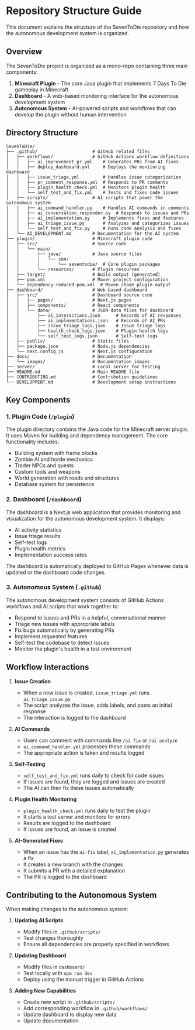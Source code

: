 # Repository Structure Guide

This document explains the structure of the SevenToDie repository and how the autonomous development system is organized.

## Overview

The SevenToDie project is organized as a mono-repo containing three main components:

1. **Minecraft Plugin** - The core Java plugin that implements 7 Days To Die gameplay in Minecraft
2. **Dashboard** - A web-based monitoring interface for the autonomous development system
3. **Autonomous System** - AI-powered scripts and workflows that can develop the plugin without human intervention

## Directory Structure

```
SevenToDie/
├── .github/                     # GitHub related files
│   ├── workflows/               # GitHub Actions workflow definitions
│   │   ├── ai_improvement_pr.yml    # Generates PRs from AI fixes
│   │   ├── deploy_dashboard.yml     # Deploys the monitoring dashboard
│   │   ├── issue_triage.yml         # Handles issue categorization
│   │   ├── pr_comment_response.yml  # Responds to PR comments
│   │   ├── plugin_health_check.yml  # Monitors plugin health
│   │   └── self_test_and_fix.yml    # Tests and fixes code issues
│   ├── scripts/                 # AI scripts that power the autonomous system
│   │   ├── ai_command_handler.py    # Handles AI commands in comments
│   │   ├── ai_conversation_responder.py  # Responds to issues and PRs
│   │   ├── ai_implementation.py     # Implements fixes and features
│   │   ├── ai_triage_issue.py       # Analyzes and categorizes issues
│   │   └── self_test_and_fix.py     # Runs code analysis and fixes
│   └── AI_DEVELOPMENT.md        # Documentation for the AI system
├── plugin/                      # Minecraft plugin code
│   ├── src/                     # Source code
│   │   └── main/
│   │       ├── java/            # Java source files
│   │       │   └── com/
│   │       │       └── seventodie/  # Core plugin packages
│   │       └── resources/       # Plugin resources
│   ├── target/                  # Build output (generated)
│   ├── pom.xml                  # Maven project configuration
│   └── dependency-reduced-pom.xml  # Maven shade plugin output
├── dashboard/                   # Web-based dashboard
│   ├── src/                     # Dashboard source code
│   │   ├── pages/               # Next.js pages
│   │   ├── components/          # React components
│   │   └── data/                # JSON data files for dashboard
│   │       ├── ai_interactions.json      # Records of AI responses
│   │       ├── ai_implementations.json   # Records of AI PRs
│   │       ├── issue_triage_logs.json    # Issue triage logs
│   │       ├── health_check_logs.json    # Plugin health logs
│   │       └── self_test_logs.json       # Self-test logs
│   ├── public/                  # Static files
│   ├── package.json             # Node.js dependencies
│   └── next.config.js           # Next.js configuration
├── docs/                        # Documentation
│   └── images/                  # Documentation images
├── server/                      # Local server for testing
├── README.md                    # Main README file
├── CONTRIBUTING.md              # Contribution guidelines
└── DEVELOPMENT.md               # Development setup instructions
```

## Key Components

### 1. Plugin Code (`/plugin`)

The plugin directory contains the Java code for the Minecraft server plugin. It uses Maven for building and dependency management. The core functionality includes:

- Building system with frame blocks
- Zombie AI and horde mechanics
- Trader NPCs and quests
- Custom tools and weapons
- World generation with roads and structures
- Database system for persistence

### 2. Dashboard (`/dashboard`)

The dashboard is a Next.js web application that provides monitoring and visualization for the autonomous development system. It displays:

- AI activity statistics
- Issue triage results
- Self-test logs
- Plugin health metrics
- Implementation success rates

The dashboard is automatically deployed to GitHub Pages whenever data is updated or the dashboard code changes.

### 3. Autonomous System (`.github`)

The autonomous development system consists of GitHub Actions workflows and AI scripts that work together to:

- Respond to issues and PRs in a helpful, conversational manner
- Triage new issues with appropriate labels
- Fix bugs automatically by generating PRs
- Implement requested features
- Self-test the codebase to detect issues
- Monitor the plugin's health in a test environment

## Workflow Interactions

1. **Issue Creation**
   - When a new issue is created, `issue_triage.yml` runs `ai_triage_issue.py`
   - The script analyzes the issue, adds labels, and posts an initial response
   - The interaction is logged to the dashboard

2. **AI Commands**
   - Users can comment with commands like `/ai fix` or `/ai analyze`
   - `ai_command_handler.yml` processes these commands
   - The appropriate action is taken and results logged

3. **Self-Testing**
   - `self_test_and_fix.yml` runs daily to check for code issues
   - If issues are found, they are logged and issues are created
   - The AI can then fix these issues automatically

4. **Plugin Health Monitoring**
   - `plugin_health_check.yml` runs daily to test the plugin
   - It starts a test server and monitors for errors
   - Results are logged to the dashboard
   - If issues are found, an issue is created

5. **AI-Generated Fixes**
   - When an issue has the `ai-fix` label, `ai_implementation.py` generates a fix
   - It creates a new branch with the changes
   - It submits a PR with a detailed explanation
   - The PR is logged to the dashboard

## Contributing to the Autonomous System

When making changes to the autonomous system:

1. **Updating AI Scripts**
   - Modify files in `.github/scripts/`
   - Test changes thoroughly
   - Ensure all dependencies are properly specified in workflows

2. **Updating Dashboard**
   - Modify files in `dashboard/`
   - Test locally with `npm run dev`
   - Deploy using the manual trigger in GitHub Actions

3. **Adding New Capabilities**
   - Create new script in `.github/scripts/`
   - Add corresponding workflow in `.github/workflows/`
   - Update dashboard to display new data
   - Update documentation